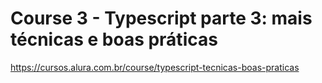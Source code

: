 # Course 3 - Typescript parte 3: mais técnicas e boas práticas

https://cursos.alura.com.br/course/typescript-tecnicas-boas-praticas
